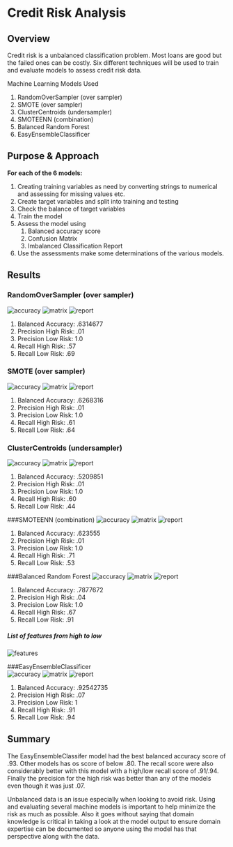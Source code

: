 # Credit Risk Analysis

## Overview 
Credit risk is a unbalanced classification problem. Most loans are good but the failed ones can be costly. Six different techniques will be used to train and evaluate models to assess credit risk data. 

Machine Learning Models Used 
1. RandomOverSampler  (over sampler) 
2. SMOTE (over sampler) 
3. ClusterCentroids (undersampler) 
4. SMOTEENN (combination) 
5. Balanced Random Forest 
6. EasyEnsembleClassificer 


## Purpose & Approach 
**For each of the 6 models:**
1. Creating training variables as need by converting strings to numerical and assessing for missing values etc. 
2. Create target variables and split into training and testing 
3. Check the balance of target variables 
4. Train the model 
5. Assess the model using 
	1. Balanced accuracy score 
	2. Confusion Matrix 
	3. Imbalanced Classification Report 
6. Use the assessments make some determinations of the various models. 

## Results 

### RandomOverSampler  (over sampler) 

![accuracy](images/1_random_over_accuracy.png)
![matrix](images/1_random_over_matrix.png)
![report](images/1_random_over_classification_report.png)

1. Balanced Accuracy: .6314677 
2. Precision High Risk: .01 
3. Precision Low Risk: 1.0 
4. Recall High Risk: .57 
5. Recall Low Risk: .69 

### SMOTE (over sampler) 
![accuracy](images/2_SMOTE_accuracy.png)
![matrix](images/2_SMOTE_matrix.png)
![report](images/2_SMOTE_classification_report.png)

1. Balanced Accuracy: .6268316 
2. Precision High Risk: .01 
3. Precision Low Risk: 1.0 
4. Recall High Risk: .61
5. Recall Low Risk: .64

### ClusterCentroids (undersampler) 
![accuracy](images/3_Centroids_accuracy.png)
![matrix](images/3_Centroids_matrix.png)
![report](images/3_Centroids_classification_report.png)

1. Balanced Accuracy: .5209851  
2. Precision High Risk: .01 
3. Precision Low Risk: 1.0 
4. Recall High Risk: .60
5. Recall Low Risk: .44 

###SMOTEENN (combination) 
![accuracy](images/4_Combo_accuracy.png)
![matrix](images/4_Combo_matrix.png)
![report](images/4_Combo_classification_report.png)

1. Balanced Accuracy: .623555 
2. Precision High Risk: .01 
3. Precision Low Risk: 1.0 
4. Recall High Risk: .71
5. Recall Low Risk: .53

###Balanced Random Forest
![accuracy](images/5_BalRandomTree_accuracy.png)
![matrix](images/5_BalRandomTree_matrix.png)
![report](images/5_BalRandomTree_classification_report.png)

1. Balanced Accuracy: .7877672 
2. Precision High Risk: .04
3. Precision Low Risk: 1.0 
4. Recall High Risk: .67
5. Recall Low Risk: .91 

##### List of features from high to low 
![features](images/5_BalRandomTree_features.png)

###EasyEnsembleClassificer  
![accuracy](images/6_Easy_accuracy.png)
![matrix](images/6_Easy_matrix.png)
![report](images/6_Easy_classification_report.png)

1. Balanced Accuracy: .92542735
2. Precision High Risk: .07
3. Precision Low Risk: 1
4. Recall High Risk: .91
5. Recall Low Risk: .94

## Summary 
The EasyEnsembleClassifer model had the best balanced accuracy score of .93. Other models has os score of below .80. The recall score were also considerably better with this model with a high/low recall score of .91/.94. Finally the precision for the high risk was better than any of the models even though it was just .07. 

Unbalanced data is an issue especially when looking to avoid risk. Using and evaluating several machine models is important to help minimize the risk as much as possible. Also it goes without saying that domain knowledge is critical in taking a look at the model output to ensure domain expertise can be documented so anyone using the model has that perspective along with the data. 
